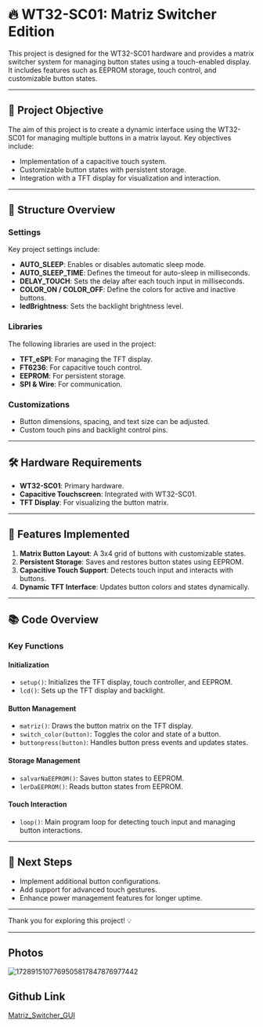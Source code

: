 # 🔥 WT32-SC01: Matriz Switcher Edition

This project is designed for the WT32-SC01 hardware and provides a matrix switcher system for managing button states using a touch-enabled display. It includes features such as EEPROM storage, touch control, and customizable button states.

---

## 🌟 **Project Objective**
The aim of this project is to create a dynamic interface using the WT32-SC01 for managing multiple buttons in a matrix layout. Key objectives include:

- Implementation of a capacitive touch system.
- Customizable button states with persistent storage.
- Integration with a TFT display for visualization and interaction.

---

## 📂 **Structure Overview**
### **Settings**
Key project settings include:
- **AUTO_SLEEP**: Enables or disables automatic sleep mode.
- **AUTO_SLEEP_TIME**: Defines the timeout for auto-sleep in milliseconds.
- **DELAY_TOUCH**: Sets the delay after each touch input in milliseconds.
- **COLOR_ON / COLOR_OFF**: Define the colors for active and inactive buttons.
- **ledBrightness**: Sets the backlight brightness level.

### **Libraries**
The following libraries are used in the project:
- **TFT_eSPI**: For managing the TFT display.
- **FT6236**: For capacitive touch control.
- **EEPROM**: For persistent storage.
- **SPI & Wire**: For communication.

### **Customizations**
- Button dimensions, spacing, and text size can be adjusted.
- Custom touch pins and backlight control pins.

---

## 🛠️ **Hardware Requirements**
- **WT32-SC01**: Primary hardware.
- **Capacitive Touchscreen**: Integrated with WT32-SC01.
- **TFT Display**: For visualizing the button matrix.

---

## 🔧 **Features Implemented**
1. **Matrix Button Layout**: A 3x4 grid of buttons with customizable states.
2. **Persistent Storage**: Saves and restores button states using EEPROM.
3. **Capacitive Touch Support**: Detects touch input and interacts with buttons.
4. **Dynamic TFT Interface**: Updates button colors and states dynamically.

---

## 📚 **Code Overview**
### **Key Functions**
#### Initialization
- `setup()`: Initializes the TFT display, touch controller, and EEPROM.
- `lcd()`: Sets up the TFT display and backlight.

#### Button Management
- `matriz()`: Draws the button matrix on the TFT display.
- `switch_color(button)`: Toggles the color and state of a button.
- `buttonpress(button)`: Handles button press events and updates states.

#### Storage Management
- `salvarNaEEPROM()`: Saves button states to EEPROM.
- `lerDaEEPROM()`: Reads button states from EEPROM.

#### Touch Interaction
- `loop()`: Main program loop for detecting touch input and managing button interactions.

---

## 🎯 **Next Steps**
- Implement additional button configurations.
- Add support for advanced touch gestures.
- Enhance power management features for longer uptime.

---

Thank you for exploring this project! 💡

---

## Photos

![1728915107769505817847876977442](https://github.com/user-attachments/assets/6583a2c2-4b0e-45c2-bec2-3bdb2cf4612f)

## Github Link

[Matriz_Switcher_GUI](https://github.com/manoper93/Matriz_Switcher_GUI)
